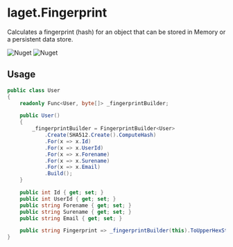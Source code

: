 # laget.Fingerprint
Calculates a fingerprint (hash) for an object that can be stored in Memory or a persistent data store.

![Nuget](https://img.shields.io/nuget/v/laget.Fingerprint)
![Nuget](https://img.shields.io/nuget/dt/laget.Fingerprint)

## Usage
```c#
public class User
{
    readonly Func<User, byte[]> _fingerprintBuilder;

    public User()
    {
        _fingerprintBuilder = FingerprintBuilder<User>
            .Create(SHA512.Create().ComputeHash)
            .For(x => x.Id)
            .For(x => x.UserId)
            .For(x => x.Forename)
            .For(x => x.Surename)
            .For(x => x.Email)
            .Build();
    }

    public int Id { get; set; }
    public int UserId { get; set; }
    public string Forename { get; set; }
    public string Surename { get; set; }
    public string Email { get; set; }

    public string Fingerprint => _fingerprintBuilder(this).ToUpperHexString();
}
```
